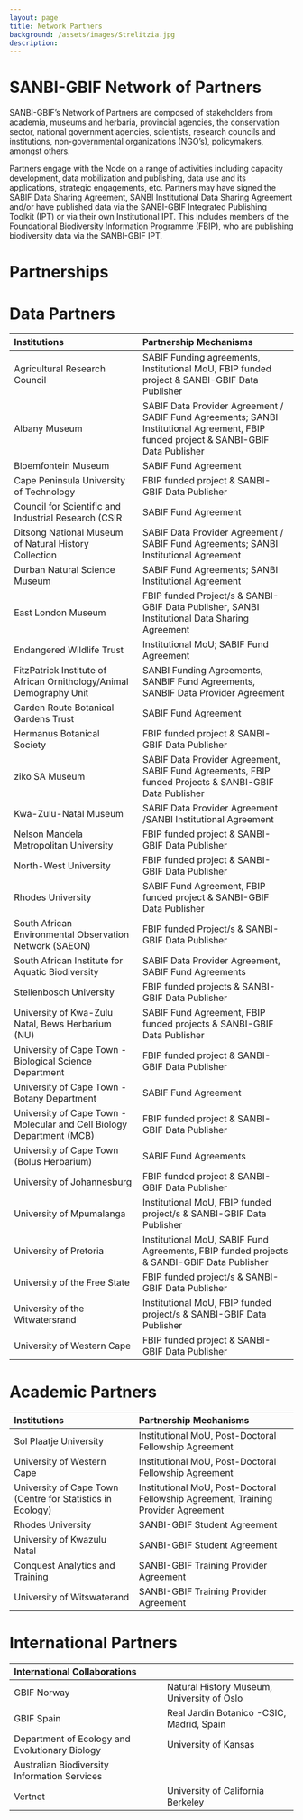 ```yaml
---
layout: page
title: Network Partners
background: /assets/images/Strelitzia.jpg
description: 
---
```

#  **SANBI-GBIF Network of Partners**

SANBI-GBIF’s Network of Partners are composed of stakeholders from academia, museums and herbaria, provincial agencies, the conservation sector, national government agencies, scientists, research councils and institutions, non-governmental organizations (NGO’s), policymakers, amongst others.

Partners engage with the Node on a range of activities including capacity development, data mobilization and publishing, data use and its applications, strategic engagements, etc.  Partners may have signed the SABIF Data Sharing Agreement, SANBI Institutional Data Sharing Agreement and/or have published data via the SANBI-GBIF Integrated Publishing Toolkit (IPT) or via their own Institutional IPT.  This includes members of the Foundational Biodiversity Information Programme (FBIP), who are publishing biodiversity data via the SANBI-GBIF IPT.  

# **Partnerships**

# **Data Partners**

|**Institutions**  |**Partnership Mechanisms**|
| :------------- | :-------------|
|Agricultural Research Council| SABIF Funding agreements, Institutional MoU, FBIP funded project & SANBI-GBIF Data Publisher|
|Albany Museum|SABIF Data Provider Agreement / SABIF Fund Agreements; SANBI Institutional Agreement, FBIP funded project & SANBI-GBIF Data Publisher|
|Bloemfontein Museum|SABIF Fund Agreement|
|Cape Peninsula University of Technology|FBIP funded project & SANBI-GBIF Data Publisher|
|Council for Scientific and Industrial Research (CSIR|SABIF Fund Agreement|
|Ditsong National Museum of Natural History Collection|SABIF Data Provider Agreement / SABIF Fund Agreements; SANBI Institutional Agreement|
|Durban Natural Science Museum|SABIF Fund Agreements; SANBI Institutional Agreement|
|East London Museum|FBIP funded Project/s & SANBI-GBIF Data Publisher, SANBI Institutional Data Sharing Agreement|
|Endangered Wildlife Trust|Institutional MoU; SABIF Fund Agreement|
|FitzPatrick Institute of African Ornithology/Animal Demography Unit|SANBI Funding Agreements, SANBIF Fund Agreements, SANBIF Data Provider Agreement|
|Garden Route Botanical Gardens Trust|SABIF Fund Agreement|
|Hermanus Botanical Society|FBIP funded project & SANBI-GBIF Data Publisher|
|ziko SA Museum|SABIF Data Provider Agreement, SABIF Fund Agreements, FBIP funded Projects & SANBI-GBIF Data Publisher|
|Kwa-Zulu-Natal Museum|SABIF Data Provider Agreement /SANBI Institutional Agreement|
|Nelson Mandela Metropolitan University|FBIP funded project & SANBI-GBIF Data Publisher|
|North-West University|FBIP funded project & SANBI-GBIF Data Publisher|
|Rhodes University|SABIF Fund Agreement, FBIP funded project & SANBI-GBIF Data Publisher|
|South African Environmental Observation Network (SAEON)|FBIP funded Project/s & SANBI-GBIF Data Publisher|
|South African Institute for Aquatic Biodiversity|SABIF Data Provider Agreement, SABIF Fund Agreements|'
|Stellenbosch University|FBIP funded projects & SANBI-GBIF Data Publisher|
|University of Kwa-Zulu Natal, Bews Herbarium (NU)|SABIF Fund Agreement, FBIP funded projects & SANBI-GBIF Data Publisher|
|University of Cape Town - Biological Science Department|FBIP funded project & SANBI-GBIF Data Publisher|
|University of Cape Town - Botany Department|SABIF Fund Agreement|
|University of Cape Town - Molecular and Cell Biology Department (MCB)|FBIP funded project & SANBI-GBIF Data Publisher|
|University of Cape Town (Bolus Herbarium)|SABIF Fund Agreements|
|University of Johannesburg|FBIP funded project & SANBI-GBIF Data Publisher|
|University of Mpumalanga|Institutional MoU, FBIP funded project/s & SANBI-GBIF Data Publisher|
|University of Pretoria|Institutional MoU, SABIF Fund Agreements, FBIP funded projects & SANBI-GBIF Data Publisher|
|University of the Free State|FBIP funded project/s & SANBI-GBIF Data Publisher|
|University of the Witwatersrand|Institutional MoU, FBIP funded project/s & SANBI-GBIF Data Publisher|
|University of Western Cape|FBIP funded project & SANBI-GBIF Data Publisher|

# **Academic Partners**

|**Institutions**  |**Partnership Mechanisms**|
| :------------- | :-------------|
|Sol Plaatje University|Institutional MoU, Post-Doctoral Fellowship Agreement|
|University of Western Cape|Institutional MoU, Post-Doctoral Fellowship Agreement|
|University of Cape Town (Centre for Statistics in Ecology)|Institutional MoU, Post-Doctoral Fellowship Agreement, Training Provider Agreement|
|Rhodes University|SANBI-GBIF Student Agreement|
|University of Kwazulu Natal|SANBI-GBIF Student Agreement|
|Conquest Analytics and Training|SANBI-GBIF Training Provider Agreement|
|University of Witswaterand|SANBI-GBIF Training Provider Agreement|

# **International Partners**

|**International Collaborations**  | |
| :------------- | :-------------|
|GBIF Norway|Natural History Museum, University of Oslo|
|GBIF Spain|Real Jardin Botanico -CSIC, Madrid, Spain|
|Department of Ecology and Evolutionary Biology|University of Kansas|
|Australian Biodiversity Information Services| |
|Vertnet|University of California Berkeley|


















